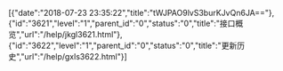 [{"date":"2018-07-23 23:35:22","title":"tWJPAO9lvS3burKJvQn6JA=="},{"id":"3621","level":"1","parent_id":"0","status":"0","title":"接口概览","url":"/help/jkgl3621.html"},{"id":"3622","level":"1","parent_id":"0","status":"0","title":"更新历史","url":"/help/gxls3622.html"}]